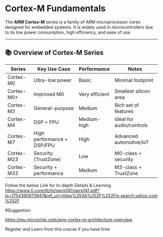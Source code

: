 # Cortex-M Fundamentals

The **ARM Cortex-M** series is a family of ARM microprocessor cores designed for embedded systems. It is widely used in microcontrollers due to its low power consumption, high efficiency, and ease of use.

---

## 📚 Overview of Cortex-M Series

| Series     | Key Use Case               | Performance      | Notes                        |
|------------|----------------------------|------------------|------------------------------|
| Cortex-M0  | Ultra-low power            | Basic            | Minimal footprint            |
| Cortex-M0+ | Improved M0                | Very efficient   | Smallest silicon area        |
| Cortex-M3  | General-purpose            | Medium           | Rich set of features         |
| Cortex-M4  | DSP + FPU                  | Medium-high      | Ideal for audio/controls     |
| Cortex-M7  | High performance + DSP/FPU | High             | Advanced automotive/IoT      |
| Cortex-M23 | Security (TrustZone)       | Low              | M0-class + security          |
| Cortex-M33 | Security + performance     | Medium           | M3-class + TrustZone         |

Follow the below Link for In-depth Details & Learning
https://www.ti.com/lit/ml/swrp141/swrp141.pdf?ts=1754390973947&ref_url=https%253A%252F%252Fin.search.yahoo.com%252F

#Suggestion

https://mu.microchip.com/arm-cortex-m-architecture-overview 

Register and Learn from this course if you have time